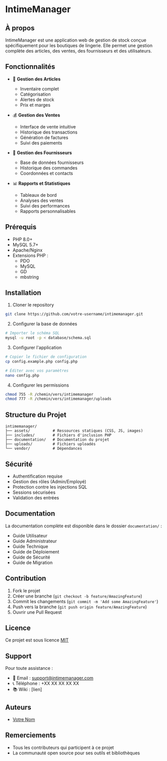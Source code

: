# IntimeManager

## À propos
IntimeManager est une application web de gestion de stock conçue spécifiquement pour les boutiques de lingerie. Elle permet une gestion complète des articles, des ventes, des fournisseurs et des utilisateurs.

## Fonctionnalités

- 👕 **Gestion des Articles**
  - Inventaire complet
  - Catégorisation
  - Alertes de stock
  - Prix et marges

- 💰 **Gestion des Ventes**
  - Interface de vente intuitive
  - Historique des transactions
  - Génération de factures
  - Suivi des paiements

- 🏢 **Gestion des Fournisseurs**
  - Base de données fournisseurs
  - Historique des commandes
  - Coordonnées et contacts

- 📊 **Rapports et Statistiques**
  - Tableaux de bord
  - Analyses des ventes
  - Suivi des performances
  - Rapports personnalisables

## Prérequis

- PHP 8.0+
- MySQL 5.7+
- Apache/Nginx
- Extensions PHP :
  - PDO
  - MySQL
  - GD
  - mbstring

## Installation

1. Cloner le repository
```bash
git clone https://github.com/votre-username/intimemanager.git
```

2. Configurer la base de données
```bash
# Importer le schéma SQL
mysql -u root -p < database/schema.sql
```

3. Configurer l'application
```bash
# Copier le fichier de configuration
cp config.example.php config.php

# Éditer avec vos paramètres
nano config.php
```

4. Configurer les permissions
```bash
chmod 755 -R /chemin/vers/intimemanager
chmod 777 -R /chemin/vers/intimemanager/uploads
```

## Structure du Projet

```
intimemanager/
├── assets/          # Ressources statiques (CSS, JS, images)
├── includes/        # Fichiers d'inclusion PHP
├── documentation/   # Documentation du projet
├── uploads/         # Fichiers uploadés
└── vendor/          # Dépendances
```

## Sécurité

- Authentification requise
- Gestion des rôles (Admin/Employé)
- Protection contre les injections SQL
- Sessions sécurisées
- Validation des entrées

## Documentation

La documentation complète est disponible dans le dossier `documentation/` :
- Guide Utilisateur
- Guide Administrateur
- Guide Technique
- Guide de Déploiement
- Guide de Sécurité
- Guide de Migration

## Contribution

1. Fork le projet
2. Créer une branche (`git checkout -b feature/AmazingFeature`)
3. Commit les changements (`git commit -m 'Add some AmazingFeature'`)
4. Push vers la branche (`git push origin feature/AmazingFeature`)
5. Ouvrir une Pull Request

## Licence

Ce projet est sous licence [MIT](LICENSE)

## Support

Pour toute assistance :
- 📧 Email : support@intimemanager.com
- 📞 Téléphone : +XX XX XX XX XX
- 📚 Wiki : [lien]

## Auteurs

- [Votre Nom](https://github.com/votre-username)

## Remerciements

- Tous les contributeurs qui participent à ce projet
- La communauté open source pour ses outils et bibliothèques 